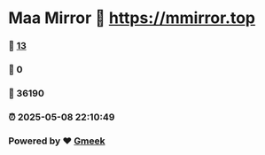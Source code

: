 # Maa Mirror :link: https://mmirror.top 
### :page_facing_up: [13](https://mmirror.top/tag.html) 
### :speech_balloon: 0 
### :hibiscus: 36190 
### :alarm_clock: 2025-05-08 22:10:49 
### Powered by :heart: [Gmeek](https://github.com/Meekdai/Gmeek)
